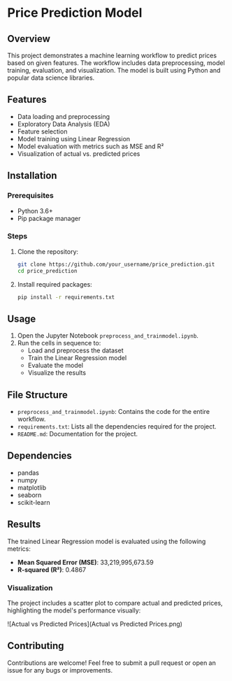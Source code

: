 # Price Prediction Model

## Overview
This project demonstrates a machine learning workflow to predict prices based on given features. The workflow includes data preprocessing, model training, evaluation, and visualization. The model is built using Python and popular data science libraries.

## Features
- Data loading and preprocessing
- Exploratory Data Analysis (EDA)
- Feature selection
- Model training using Linear Regression
- Model evaluation with metrics such as MSE and R²
- Visualization of actual vs. predicted prices

## Installation

### Prerequisites
- Python 3.6+
- Pip package manager

### Steps
1. Clone the repository:
   ```bash
   git clone https://github.com/your_username/price_prediction.git
   cd price_prediction
   ```

2. Install required packages:
   ```bash
   pip install -r requirements.txt
   ```

## Usage
1. Open the Jupyter Notebook `preprocess_and_trainmodel.ipynb`.
2. Run the cells in sequence to:
   - Load and preprocess the dataset
   - Train the Linear Regression model
   - Evaluate the model
   - Visualize the results

## File Structure
- `preprocess_and_trainmodel.ipynb`: Contains the code for the entire workflow.
- `requirements.txt`: Lists all the dependencies required for the project.
- `README.md`: Documentation for the project.

## Dependencies
- pandas
- numpy
- matplotlib
- seaborn
- scikit-learn

## Results
The trained Linear Regression model is evaluated using the following metrics:
- **Mean Squared Error (MSE)**: 33,219,995,673.59
- **R-squared (R²)**: 0.4867

### Visualization
The project includes a scatter plot to compare actual and predicted prices, highlighting the model's performance visually:

![Actual vs Predicted Prices](Actual vs Predicted Prices.png)

## Contributing
Contributions are welcome! Feel free to submit a pull request or open an issue for any bugs or improvements.



